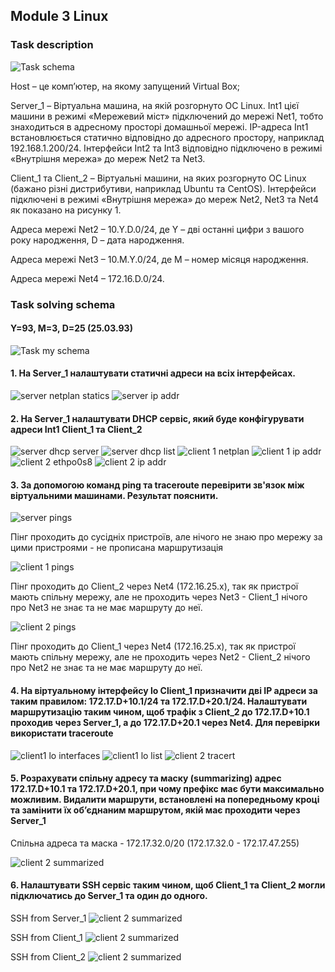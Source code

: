 ## Module 3 Linux

### Task description

![Task schema](/3_linux%20net/Task-schema.jpg?raw=true)

Host – це комп’ютер, на якому запущений Virtual Box;

Server_1 – Віртуальна машина, на якій розгорнуто ОС Linux. Int1 цієї машини в режимі «Мережевий міст» підключений до мережі Net1, тобто знаходиться в адресному просторі домашньої мережі. IP-адреса Int1 встановлюється статично відповідно до адресного простору, наприклад 192.168.1.200/24. Інтерфейси Int2 та Int3 відповідно підключено в режимі «Внутрішня мережа» до мереж Net2 та Net3.

Client_1 та Client_2 – Віртуальні машини, на яких розгорнуто ОС Linux (бажано різні дистрибутиви, наприклад Ubuntu та CentOS). Інтерфейси підключені в режимі «Внутрішня мережа» до мереж Net2, Net3 та Net4 як показано на рисунку 1.

Адреса мережі Net2 – 10.Y.D.0/24, де Y – дві останні цифри з вашого року народження, D – дата народження.

Адреса мережі Net3 – 10.M.Y.0/24, де M – номер місяця народження.

Адреса мережі Net4 – 172.16.D.0/24.

### Task solving schema

#### Y=93, M=3, D=25 (25.03.93)

![Task my schema](/3_linux%20net/Schema.jpg?raw=true)

#### 1. На Server_1 налаштувати статичні адреси на всіх інтерфейсах.

![server netplan statics](/3_linux%20net/Screenshots/1-netplan-server.JPG?raw=true)
![server ip addr](/3_linux%20net/Screenshots/2-server-ip-addr.JPG?raw=true)

#### 2. На Server_1 налаштувати DHCP сервіс, який буде конфігурувати адреси Int1 Client_1 та Client_2

![server dhcp server](/3_linux%20net/Screenshots/3-dhcp-conf.JPG?raw=true)
![server dhcp list](/3_linux%20net/Screenshots/4-dhcp-list.JPG?raw=true)
![client 1 netplan](/3_linux%20net/Screenshots/5-netplan-client1.JPG?raw=true)
![client 1 ip addr](/3_linux%20net/Screenshots/6-client1-ip-addr.JPG?raw=true)
![client 2 ethpo0s8](/3_linux%20net/Screenshots/7-client2-ethp0s8.JPG.JPG?raw=true)
![client 2 ip addr](/3_linux%20net/Screenshots/8-client2-ip-addr.JPG?raw=true)

#### 3. За допомогою команд ping та traceroute перевірити зв'язок між віртуальними машинами. Результат пояснити.

![server pings](/3_linux%20net/Screenshots/9-pings-server-1.JPG?raw=true)

Пінг проходить до сусідніх пристроїв, але нічого не знаю про мережу за цими пристроями - не прописана маршрутизація

![client 1 pings](/3_linux%20net/Screenshots/10-ping-client-1.JPG?raw=true)

Пінг проходить до Client_2 через Net4 (172.16.25.x), так як пристрої мають спільну мережу, але не проходить через Net3 - Client_1 нічого про Net3 не знає та не має маршруту до неї.

![client 2 pings](/3_linux%20net/Screenshots/11-ping-client-2.JPG?raw=true)

Пінг проходить до Client_1 через Net4 (172.16.25.x), так як пристрої мають спільну мережу, але не проходить через Net2 - Client_2 нічого про Net2 не знає та не має маршруту до неї.

#### 4. На віртуальному інтерфейсу lo Client_1 призначити дві ІР адреси за таким правилом: 172.17.D+10.1/24 та 172.17.D+20.1/24. Налаштувати маршрутизацію таким чином, щоб трафік з Client_2 до 172.17.D+10.1 проходив через Server_1, а до 172.17.D+20.1 через Net4. Для перевірки використати traceroute

![client1 lo interfaces](/3_linux%20net/Screenshots/12-client1-lo-netplan.jpg?raw=true)
![client1 lo list](/3_linux%20net/Screenshots/13-client1-lo-list.jpg?raw=true)
![client 2 tracert](/3_linux%20net/Screenshots/14-client2-traceroutes.jpg?raw=true)

#### 5. Розрахувати спільну адресу та маску (summarizing) адрес 172.17.D+10.1 та 172.17.D+20.1, при чому префікс має бути максимально можливим. Видалити маршрути, встановлені на попередньому кроці та замінити їх об’єднаним маршрутом, якій має проходити через Server_1

Спільна адреса та маска - 172.17.32.0/20 (172.17.32.0 - 172.17.47.255)

![client 2 summarized](/3_linux%20net/Screenshots/15-summarized-traceroutes.jpg?raw=true)

#### 6. Налаштувати SSH сервіс таким чином, щоб Client_1 та Client_2 могли підключатись до Server_1 та один до одного.

SSH from Server_1
![client 2 summarized](/3_linux%20net/Screenshots/16-ssh-from-server.jpg?raw=true)

SSH from Client_1
![client 2 summarized](/3_linux%20net/Screenshots/18-ssh-from-client1.jpg?raw=true)

SSH from Client_2
![client 2 summarized](/3_linux%20net/Screenshots/17-ssh-from-client2.jpg?raw=true)
